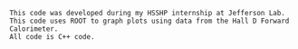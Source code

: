     This code was developed during my HSSHP internship at Jefferson Lab. 
    This code uses ROOT to graph plots using data from the Hall D Forward Calorimeter. 
    All code is C++ code.
